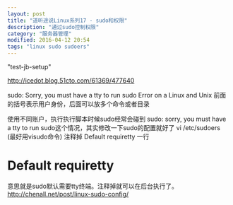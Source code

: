 ```yaml
---
layout: post
title: "道听途说Linux系列17 - sudo和权限"
description: "通过sudo控制权限"
category: "服务器管理"
modified: 2016-04-12 20:54
tags: "linux sudo sudoers"
---
```

"test-jb-setup"



http://icedot.blog.51cto.com/61369/477640


sudo: Sorry, you must have a tty to run sudo Error on a Linux and Unix
前面的括号表示用户身份，后面可以放多个命令或者目录


使用不同账户，执行执行脚本时候sudo经常会碰到
sudo: sorry, you must have a tty to run sudo这个情况，其实修改一下sudo的配置就好了
vi /etc/sudoers (最好用visudo命令)
注释掉 Default requiretty 一行
# Default requiretty
意思就是sudo默认需要tty终端。注释掉就可以在后台执行了。
http://chenall.net/post/linux-sudo-config/